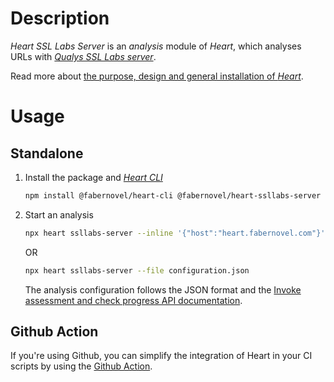 # Description

_Heart SSL Labs Server_ is an _analysis_ module of _Heart_, which analyses URLs with _[Qualys SSL Labs server](https://www.ssllabs.com/ssltest/index.html)_.

Read more about [the purpose, design and general installation of _Heart_](https://gitlab.com/fabernovel/heart/-/blob/master/README.md).

# Usage

## Standalone

1. Install the package and _[Heart CLI](https://www.npmjs.com/package/@fabernovel/heart-cli)_

    ```bash
    npm install @fabernovel/heart-cli @fabernovel/heart-ssllabs-server
    ```

2. Start an analysis

    ```bash
    npx heart ssllabs-server --inline '{"host":"heart.fabernovel.com"}'
    ```

    OR 

    ```bash
    npx heart ssllabs-server --file configuration.json
    ```

    The analysis configuration follows the JSON format and  the [Invoke assessment and check progress API documentation](https://github.com/ssllabs/ssllabs-scan/blob/master/ssllabs-api-docs-v3.md#invoke-assessment-and-check-progress).

## Github Action

If you're using Github, you can simplify the integration of Heart in your CI scripts by using the [Github Action](https://github.com/marketplace/actions/heart-webpages-evaluation).
